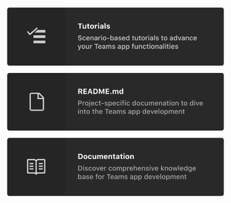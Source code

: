 [![Tutorials](./tutorials.svg)](command:fx-extension.selectTutorials?%5B%22WalkThrough%22%5D)

[![README.md](./readme.svg)](command:fx-extension.openReadMe?%5B%22WalkThrough%22%2Ctrue%5D)

[![Documentation](./documentation.svg)](command:fx-extension.openDocument?%5B%22WalkThrough%22%5D)
